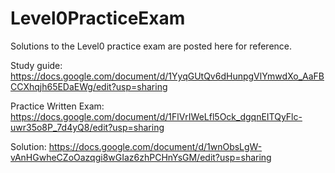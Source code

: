 # Level0PracticeExam

Solutions to the Level0 practice exam are posted here for reference.

Study guide:
https://docs.google.com/document/d/1YyqGUtQv6dHunpgVlYmwdXo_AaFBCCXhqjh65EDaEWg/edit?usp=sharing

Practice Written Exam:
https://docs.google.com/document/d/1FlVrIWeLfl5Ock_dgqnEITQyFlc-uwr35o8P_7d4yQ8/edit?usp=sharing

Solution:
https://docs.google.com/document/d/1wnObsLgW-vAnHGwheCZoOazqgi8wGIaz6zhPCHnYsGM/edit?usp=sharing
